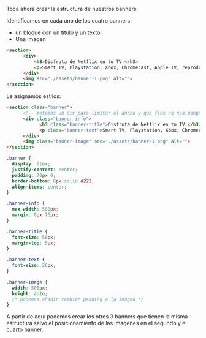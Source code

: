 Toca ahora crear la estructura de nuestros banners:

Identificamos en cada uno de los cuatro banners:

- un bloque con un título y un texto
- Una imagen

```html
<section>
      <div>
          <h3>Disfruta de Netflix en tu TV.</h3>
          <p>Smart TV, Playstation, Xbox, Chromecast, Apple TV, reproductores Blu-ray y muchos más.</p>
      </div>
      <img src="./assets/banner-1.png" alt="">
</section>
```

Le asignamos estilos:

```html
<section class="banner">
      <!-- metemos un div para limitar el ancho y que flex no nos ponga todos los textos en una linea -->
      <div class="banner-info">
            <h3 class="banner-title">Disfruta de Netflix en tu TV.</h3>
            <p class="banner-text">Smart TV, Playstation, Xbox, Chromecast, Apple TV, reproductores Blu-ray y muchos más.</p>
      </div>
      <img class="banner-image" src="./assets/banner-1.png" alt="">
</section>
```

```css
.banner {
  display: flex;
  justify-content: center;
  padding: 70px 0;
  border-bottom: 8px solid #222;
  align-items: center;
}

.banner-info {
  max-width: 500px;
  margin: 0px 70px;
}

.banner-title {
  font-size: 50px;
  margin-top: 0px;
}

.banner-text {
  font-size: 26px;
}

.banner-image {
  width: 500px;
  height: auto;
  /* podemos añadir también padding a la imágen */
}
```

A partir de aquí podemos crear los otros 3 banners que tienen la misma estructura salvo el posicionamiento de las imagenes en el segundo y el cuarto banner.
